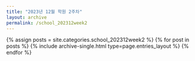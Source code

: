 ```yaml
---
title: "2023년 12월 학원 2주차"
layout: archive
permalink: /school_202312week2
---
```



{% assign posts = site.categories.school_202312week2 %}
{% for post in posts %} {% include archive-single.html type=page.entries_layout %} {% endfor %}